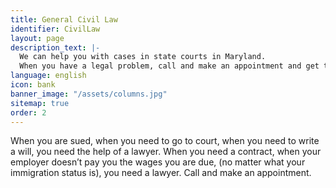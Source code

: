 ```yaml
---
title: General Civil Law
identifier: CivilLaw
layout: page
description_text: |-
  We can help you with cases in state courts in Maryland.
  When you have a legal problem, call and make an appointment and get the advice of a lawyer.
language: english
icon: bank
banner_image: "/assets/columns.jpg"
sitemap: true
order: 2
---
```


When you are sued, when you need to go to court, when you need to write a will, you need the help of a lawyer. When you need a contract, when your employer doesn’t pay you the wages you are due, (no matter what your immigration status is), you need a lawyer. Call and make an appointment.